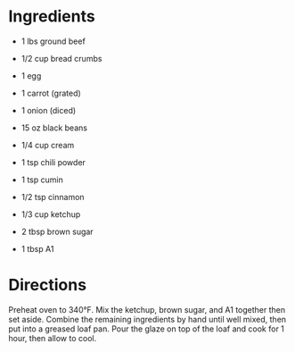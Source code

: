 # Ingredients #

* 1 lbs ground beef
* 1/2 cup bread crumbs
* 1 egg
* 1 carrot (grated)
* 1 onion (diced)
* 15 oz black beans
* 1/4 cup cream
* 1 tsp chili powder
* 1 tsp cumin
* 1/2 tsp cinnamon

* 1/3 cup ketchup
* 2 tbsp brown sugar
* 1 tbsp A1

# Directions #

Preheat oven to 340°F. Mix the ketchup, brown sugar, and A1 together then set
aside. Combine the remaining ingredients by hand until well mixed, then put
into a greased loaf pan. Pour the glaze on top of the loaf and cook for 1 hour,
then allow to cool.
